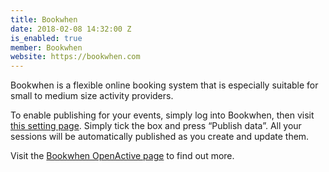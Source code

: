 ```yaml
---
title: Bookwhen
date: 2018-02-08 14:32:00 Z
is_enabled: true
member: Bookwhen
website: https://bookwhen.com
---
```


Bookwhen is a flexible online booking system that is especially suitable for small to medium size activity providers.

To enable publishing for your events, simply log into Bookwhen, then visit [this setting page](https://admin.bookwhen.com/openactive/agreement). Simply tick the box and press “Publish data”. All your sessions will be automatically published as you create and update them.

Visit the [Bookwhen OpenActive page](https://intercom.help/bookwhen/advanced-options/sharing-your-activity-data-with-openactive) to find out more.